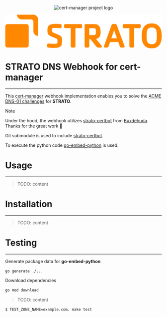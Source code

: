 <p align="center">
    <img src="https://raw.githubusercontent.com/cert-manager/cert-manager/d53c0b9270f8cd90d908460d69502694e1838f5f/logo/logo-small.png" height="196" width="196" alt="cert-manager project logo" />
</p>
<p align="center">
    <img src="https://raw.githubusercontent.com/antiFetzen/cert-manager-webhook-strato/refs/heads/master/docs/images/strato-logo.svg" width="600" alt="cert-manager project logo" />
</p>


# STRATO DNS Webhook for cert-manager

---

This [cert-manager](https://cert-manager.io/) webhook implementation enables you to solve the [ACME DNS-01 challenges](https://cert-manager.io/docs/configuration/acme/dns01/#configuring-dns01-challenge-provider) for **STRATO**.

> [!NOTE]
> Under the hood, the webhook utilizes [strato-certbot](https://github.com/Buxdehuda/strato-certbot) from [Buxdehuda](https://github.com/Buxdehuda). Thanks for the great work 🙏
> 
> Git submodule is used to include [strato-certbot](https://github.com/Buxdehuda/strato-certbot).
> 
> To execute the python code [go-embed-python](https://github.com/kluctl/go-embed-python) is used.


# Usage

---

> TODO: content

# Installation

---





> TODO: content


# Testing

---

Generate package data for **go-embed-python**
```bash
go generate ./...
```

Download dependencies
```bash
go mod download
```



> TODO: content

```bash
$ TEST_ZONE_NAME=example.com. make test
```
